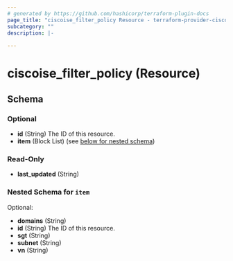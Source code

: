 ```yaml
---
# generated by https://github.com/hashicorp/terraform-plugin-docs
page_title: "ciscoise_filter_policy Resource - terraform-provider-ciscoise"
subcategory: ""
description: |-
  
---
```


# ciscoise_filter_policy (Resource)





<!-- schema generated by tfplugindocs -->
## Schema

### Optional

- **id** (String) The ID of this resource.
- **item** (Block List) (see [below for nested schema](#nestedblock--item))

### Read-Only

- **last_updated** (String)

<a id="nestedblock--item"></a>
### Nested Schema for `item`

Optional:

- **domains** (String)
- **id** (String) The ID of this resource.
- **sgt** (String)
- **subnet** (String)
- **vn** (String)


